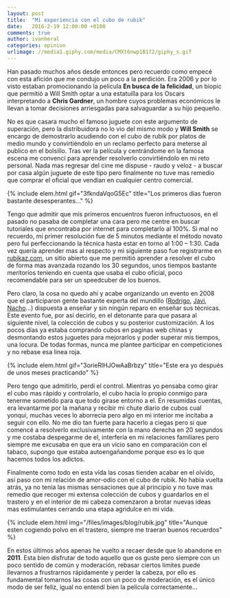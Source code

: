```yaml
---
layout: post
title:  "Mi experiencia con el cubo de rubik"
date:   2016-2-19 12:00:00 +0100
comments: true
author: ivanheral
categories: opinion
urlimage: //media1.giphy.com/media/CMXt6nwp1B172/giphy_s.gif
---
```

Han pasado muchos años desde entonces pero recuerdo como empecé con esta afición que me condujo un poco a la perdición. Era 2006 y por lo visto estaban promocionando la película <strong>En busca de la felicidad</strong>, un biopic que permitió a  Will Smith optar a una estatuilla para los Oscars interpretando a <strong>Chris Gardner</strong>, un hombre  cuyos problemas económicos le llevan a tomar decisiones arriesgadas para salvaguardar a su hijo pequeño.

No es que casara mucho el famoso juguete con este argumento de superación, pero la distribuidora no lo vio del mismo modo y  <strong>Will Smith</strong> se encargo de demostrarlo acudiendo con el cubo de rubik por platos de medio mundo y convirtiéndolo en un reclamo perfecto para meterse al publico en el bolsillo. Tras ver la película y centrándome en la famosa escena me convencí para aprender resolverlo convirtiéndolo en mi reto personal. Nada mas regresar del cine me dispuse - raudo y veloz - a buscar por casa algún juguete de este tipo pero finalmente no tuve mas remedio que comprar  el oficial que vendían en cualquier centro comercial.

{% include elem.html gif="3fkndaVqoG5Ec" title="Los primeros dias fueron bastante desesperantes..." %}

Tengo que admitir que mis primeros encuentros fueron infructuosos, en el pasado no pasaba de completar una cara pero me centre en buscar tutoriales que encontraba por internet para completarlo al 100%. Si mal no recuerdo, mi primer resolución fue de 5 minutos mediante el método novato pero fui perfeccionando la técnica hasta estar en torno al 1:00 – 1:30. Cada vez quería aprender mas al respecto y mi siguiente paso fue registrarme en <a href="http://rubikaz.com" target="_blank">rubikaz.com</a>, un sitio abierto que me permitió aprender a resolver el cubo de forma mas avanzada rozando los 30 segundos, unos tiempos bastante meritorios teniendo en cuenta que usaba el cubo oficial, poco recomendable para ser un speedcuber de los buenos.

Pero claro, la cosa no quedo ahí y acabe organizando un evento en 2008 que el participaron gente bastante experta del mundillo (<a href="http://twitter.com/RodrigoSeptien" target="_blank">Rodrigo</a>, <a href="http://twitter.com/Javi" target="_blank">Javi</a>, <a href="http://twitter.com/NachoSoto" target="_blank">Nacho</a>...) dispuesta a enseñar y sin ningún reparo en enseñar sus técnicas. Este evento fue, por así decirlo, en el detonante para que pasara al siguiente nivel, la colección de cubos y su posterior customización. A los pocos días ya estaba comprando cubos en paginas web chinas y desmontando estos juguetes para mejorarlos y poder superar mis tiempos, una locura. De todas formas, nunca me plantee participar en competiciones y no rebase esa linea roja.

{% include elem.html gif="3orieRlHJOwAaBrbzy" title="Este era yo después de unos meses practicando" %}

Pero tengo que admitirlo, perdí el control. Mientras yo pensaba como girar el cubo mas rápido y controlarlo, el cubo hacia lo propio conmigo para tenerme sometido para que todo girase entorno a el. En resumidas cuentas, era levantarme por la mañana y recibir mi chute diario de cubos cual yonqui, muchas veces lo aborrecía pero algo en mi interior me incitaba a seguir con ello. No me dio tan fuerte para hacerlo a ciegas pero si que comencé a resolverlo exclusivamente con la mano derecha en 20 segundos y me costaba despegarme de el, interfería en mi relaciones familiares pero siempre me excusaba en que era un vicio sano en comparación con el tabaco, supongo que estaba autoengañandome porque eso es lo que hacemos todos los adictos.

Finalmente como todo en esta vida las cosas tienden acabar en el olvido, así paso con mi relación  de amor-odio con el cubo de rubik. No había vuelta atrás, ya no tenia las mismas sensaciones que al principio y no tuve mas remedio que recoger mi extensa colección de cubos y guardarlos en el trastero y en el interior de mi cabeza comenzaron a brotar nuevas ideas mas estimulantes cerrando una etapa agridulce en mi vida.

{% include elem.html img="/files/images/blog/rubik.jpg" title="Aunque esten cogiendo polvo en el trastero, siempre me traeran buenos recuerdos" %}

En estos últimos años apenas he vuelto a recaer desde que lo abandone en <strong>2011</strong>. Esta bien disfrutar de todo aquello que os guste pero siempre con un poco sentido de común y moderación, rebasar ciertos limites puede llevarnos a frustrarnos rápidamente y perder la cabeza, por ello es fundamental tomarnos las cosas con un poco de moderación, es el único modo de ser feliz, igual no entendí bien la película correctamente…